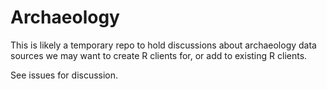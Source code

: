 Archaeology
=========

This is likely a temporary repo to hold discussions about archaeology data sources we may want to create R clients
for, or add to existing R clients. 

See issues for discussion.
